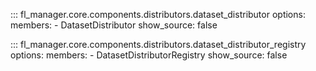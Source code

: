 ::: fl_manager.core.components.distributors.dataset_distributor
    options:
      members:
      - DatasetDistributor
      show_source: false

::: fl_manager.core.components.distributors.dataset_distributor_registry
    options:
      members:
      - DatasetDistributorRegistry
      show_source: false

